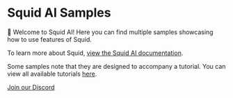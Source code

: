 # Squid AI Samples

🦑 Welcome to Squid AI! Here you can find multiple samples showcasing how to use features of Squid.

To learn more about Squid, [view the Squid AI documentation](https://docs.squid.cloud).

Some samples note that they are designed to accompany a tutorial. You can view all available tutorials [here](https://docs.squid.cloud/docs/tutorials).

[Join our Discord](https://bit.ly/squid-discord)
